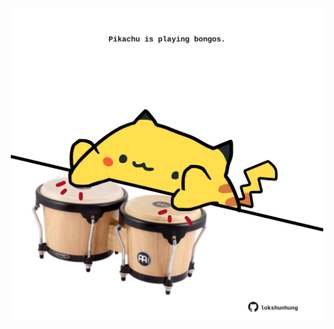 <!-- built at 01/08/2025, 15:00:33 UTC -->
<p align="center">
  <img width="500" height="500" src="./ReadmeImage.svg">
</p>

